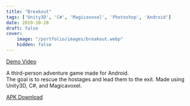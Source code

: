 ```yaml
---
title: "Breakout"
tags: ['Unity3D', 'C#', 'Magicavoxel', 'Photoshop', 'Android']
date: 2019-10-28
draft: false
cover:
    image: "/portfolio/images/breakout.webp"
    hidden: false
---
```

[Demo Video](https://youtu.be/8J8EgPmWjPE)

A third-person adventure game made for Android.  
The goal is to rescue the hostages and lead them to the exit.
Made using Unity3D, C#, and Magicavoxel.  

[APK Download](https://1drv.ms/u/s!AhCA5BqltFh3gWRDUPaJh8Qy07rK?e=3igqUF)
